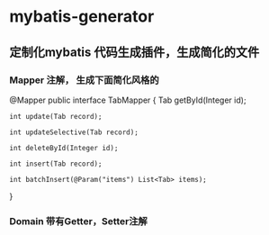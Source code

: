 # mybatis-generator
## 定制化mybatis 代码生成插件，生成简化的文件
### Mapper 注解， 生成下面简化风格的
@Mapper
public interface TabMapper {
    Tab getById(Integer id);

    int update(Tab record);

    int updateSelective(Tab record);

    int deleteById(Integer id);

    int insert(Tab record);

    int batchInsert(@Param("items") List<Tab> items);
}
### Domain 带有Getter，Setter注解
